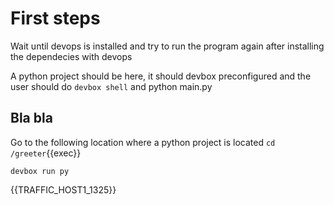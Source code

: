 # First steps
Wait until devops is installed and try to run the program again after installing the dependecies with devops

A python project should be here, it should devbox preconfigured and the user should do `devbox shell` and python main.py

## Bla bla
Go to the following location where a python project is located `cd /greeter`{{exec}}

`devbox run py`

{{TRAFFIC_HOST1_1325}}

